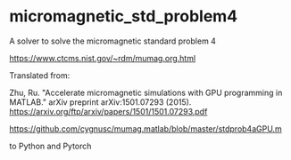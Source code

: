 # micromagnetic_std_problem4

A solver to solve the micromagnetic standard problem 4

https://www.ctcms.nist.gov/~rdm/mumag.org.html



Translated from:

Zhu, Ru. "Accelerate micromagnetic simulations with GPU programming in MATLAB." arXiv preprint arXiv:1501.07293 (2015).
https://arxiv.org/ftp/arxiv/papers/1501/1501.07293.pdf

https://github.com/cygnusc/mumag.matlab/blob/master/stdprob4aGPU.m

to Python and Pytorch
